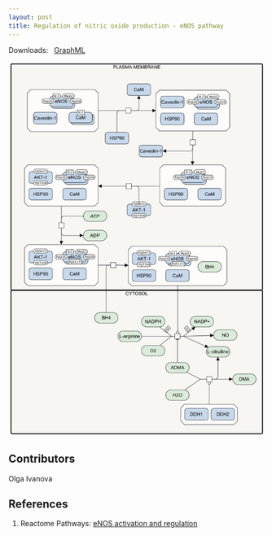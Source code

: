 ```yaml
---
layout: post
title: Regulation of nitric oxide production - eNOS pathway
---
```


Downloads: &nbsp; 
[GraphML](../downloads/F008-enos.graphml) &nbsp;
<!--[SBGN-ML](../downloads/F008-enos_SBGNv02.sbgn) &nbsp;
[Newt](http://web.newteditor.org/?URL=http://metabolismregulation.org/downloads/F008-enos_newt.sbgn) &nbsp;-->
<p align="middle"><a href="/enos/"><img id="image" src="/downloads/F008-enos.png" width="600"/></a></p>

## Contributors 

Olga Ivanova  

## References

1. Reactome Pathways: [eNOS activation and regulation](https://reactome.org/PathwayBrowser/#/R-HSA-202131&SEL=R-HSA-203765&PATH=R-HSA-1430728)

